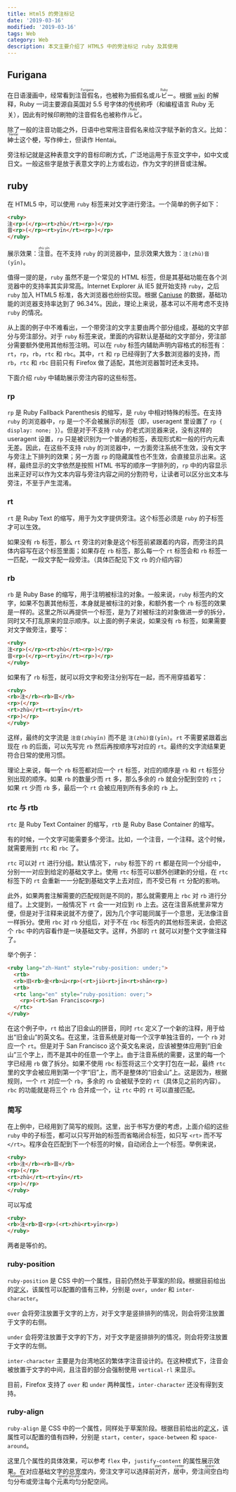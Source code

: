 ```yaml
---
title: Html5 的旁注标记
date: '2019-03-16'
modified: '2019-03-16'
tags: Web
category: Web
description: 本文主要介绍了 HTML5 中的旁注标记 ruby 及其使用
---
```


## Furigana

在日语漫画中，经常看到<ruby>注音假名<rp>(<rt>Furigana</rt><rp>)</rp></ruby>，也被称为振假名或<ruby>ルビー<rt>Ruby</rt></ruby>。根据 [wiki](https://zh.wikipedia.org/wiki/%E6%8C%AF%E5%81%87%E5%90%8D) 的解释，Ruby 一词主要源自英国对 5.5 号字体的传统称呼（和编程语言 Ruby 无关），因此有时候印刷物的注音假名也被称作<ruby>ルビ<rp>(</rp><rt>Ruby</rt><rp>)</rp></ruby>。

除了一般的注音功能之外，日语中也常用注音假名来给汉字赋予新的含义。比如：<ruby>紳士<rp>(</rp><rt>hentai</rt><rp>)</rp></ruby>这个梗，写作绅士，但读作 Hentai。

旁注标记就是这种表意文字的音标印刷方式，广泛地运用于东亚文字中，如中文或日文。一般这些字是放于表意文字的上方或右边，作为文字的拼音或注解。

## ruby

在 HTML5 中，可以使用 `ruby` 标签来对文字进行旁注。一个简单的例子如下：

```html
<ruby>
注<rp>(</rp><rt>zhù</rt><rp>)</rp>
音<rp>(</rp><rt>yīn</rt><rp>)</rp>
</ruby>
```

展示效果：<ruby>注<rp>(</rp><rt>zhù</rt><rp>)</rp>音<rp>(</rp><rt>yīn</rt><rp>)</rp></ruby>。在不支持 `ruby` 的浏览器中，显示效果大致为：`注(zhù)音(yīn)`。

值得一提的是，`ruby` 虽然不是一个常见的 HTML 标签，但是其基础功能在各个浏览器中的支持率其实非常高。Internet Explorer 从 IE5 就开始支持 `ruby`，之后 `ruby` 加入 HTML5 标准，各大浏览器也纷纷实现。根据 [Caniuse](https://caniuse.com/#search=ruby) 的数据，基础功能的浏览器支持率达到了 96.34%。因此，理论上来说，基本可以不用考虑不支持 `ruby` 的情况。

从上面的例子中不难看出，一个带旁注的文字主要由两个部分组成，基础的文字部分与旁注部分。对于 `ruby` 标签来说，里面的内容默认是基础的文字部分，旁注部分需要额外使用其他标签注明。可以在 `ruby` 标签内辅助声明内容格式的标签有：`rt`，`rp`，`rb`，`rtc` 和 `rbc`。其中，`rt` 和 `rp` 已经得到了大多数浏览器的支持，而 `rb`，`rtc` 和 `rbc` 目前只有 Firefox 做了适配，其他浏览器暂时还未支持。

下面介绍 `ruby` 中辅助展示旁注内容的这些标签。

### rp

`rp` 是 Ruby Fallback Parenthesis 的缩写，是 `ruby` 中相对特殊的标签。在支持 `ruby` 的浏览器中，`rp` 是一个不会被展示的标签（即，useragent 里设置了 `rp { display: none; }`）。但是对于不支持 `ruby` 的老式浏览器来说，没有这样的 useragent 设置，`rp` 只是被识别为一个普通的标签，表现形式和一般的行内元素无差。因此，在这些不支持 `ruby` 的浏览器中，一方面旁注系统不生效，没有文字与旁注上下排列的效果；另一方面 `rp` 的隐藏属性也不生效，会直接显示出来。这样，最终显示的文字依然是按照 HTML 书写的顺序一字排列的，`rp` 中的内容显示出来正好可以作为文本内容与旁注内容之间的分割符号，让读者可以区分出文本与旁注，不至于产生混淆。

### rt

`rt` 是 Ruby Text 的缩写，用于为文字提供旁注。这个标签必须是 `ruby` 的子标签才可以生效。

如果没有 `rb` 标签，那么 `rt` 旁注的对象是这个标签前紧跟着的内容，而旁注的具体内容写在这个标签里面；如果存在 `rb` 标签，那么每一个 `rt` 标签会和 `rb` 标签一一匹配，一段文字配一段旁注。（具体匹配见下文 `rb` 的介绍内容）

### rb

`rb` 是 Ruby Base 的缩写，用于注明被标注的对象。一般来说，`ruby` 标签内的文字，如果不包裹其他标签，本身就是被标注的对象，和额外套一个 `rb` 标签的效果是一样的。这里之所以再提供一个标签，是为了对被标注的对象做进一步的拆分，同时又不打乱原来的显示顺序。以上面的例子来说，如果没有 `rb` 标签，如果需要对文字做旁注，要写：

```html
<ruby>
注<rp>(</rp><rt>zhù</rt><rp>)</rp>
音<rp>(</rp><rt>yīn</rt><rp>)</rp>
</ruby>
```

如果有了 `rb` 标签，就可以将文字和旁注分别写在一起，而不用穿插着写：

```html
<ruby>
<rb>注</rb><rb>音</rb>
<rp>(</rp>
<rt>zhù</rt><rt>yīn</rt>
<rp>)</rp>
</ruby>
```

这样，最终的文字流是 `注音(zhùyīn)` 而不是 `注(zhù)音(yīn)`。`rt` 不需要紧跟着出现在 `rb` 的后面，可以先写完 `rb` 然后再按顺序写对应的 `rt`。最终的文字流结果更符合日常的使用习惯。

理论上来说，每一个 `rb` 标签都对应一个 `rt` 标签，对应的顺序是 `rb` 和 `rt` 标签分别出现的顺序。如果 `rb` 的数量少而 `rt` 多，那么多余的 `rb` 就会分配到空的 `rt`；如果 `rt` 少而 `rb` 多，最后一个 `rt` 会被应用到所有多余的 `rb` 上。

### rtc 与 rtb

`rtc` 是 Ruby Text Container 的缩写，`rtb` 是 Ruby Base Container 的缩写。

有的时候，一个文字可能需要多个旁注。比如，一个注音，一个注释。这个时候，就需要用到 `rtc` 和 `rbc` 了。

`rtc` 可以对 `rt` 进行分组。默认情况下，`ruby` 标签下的 `rt` 都是在同一个分组中，分别一一对应到给定的基础文字上。使用 `rtc` 标签可以额外创建新的分组，在 `rtc` 标签下的 `rt` 会重新一一分配到基础文字上去对应，而不受已有 `rt` 分配的影响。

此外，如果两套注解需要的匹配规则是不同的，那么就需要用上 `rbc` 对 `rb` 进行分组了。上文提到，一般情况下 `rt` 会一一对应到 `rb` 上去。这在注音系统里非常方便，但是对于注释来说就不方便了，因为几个字可能同属于一个意思，无法像注音一样拆分。使用 `rbc` 对 `rb` 分组后，对于不在 `rbc` 标签内的其他标签来说，会把这个 `rbc` 中的内容看作是一块基础文字。这样，外部的 `rt` 就可以对整个文字做注释了。

举个例子：

```html
<ruby lang="zh-Hant" style="ruby-position: under;">
  <rtb>
  <rb>旧<rb>金<rb>山<rp>(<rt>jiù<rt>jīn<rt>shān<rp>)
  <rtb>
  <rtc lang="en" style="ruby-position: over;">
    <rp>(<rt>San Francisco<rp>)
  </rtc>
</ruby>
```

在这个例子中，`rt` 给出了旧金山的拼音，同时 `rtc` 定义了一个新的注释，用于给出“旧金山”的英文名。在这里，注音系统是对每一个汉字单独注音的，一个 `rb` 对应一个 `rt`。但是对于 San Francisco 这个英文名来说，应该被整体应用到“旧金山”三个字上，而不是其中的任意一个字上。由于注音系统的需要，这里的每一个字已经用 `rb` 做了拆分。如果不使用 `rbc` 标签将这三个文字打包在一起，最终 `rtc` 里的文字会被应用到第一个字“旧”上，而不是整体的“旧金山”上。这是因为，根据规则，一个 `rt` 对应一个 `rb`，多余的 `rb` 会被赋予空的 `rt`（具体见之前的内容）。`rbc` 的功能就是将三个 `rb` 合并成一个，让 `rtc` 中的 `rt` 可以直接匹配。

### 简写

在上例中，已经用到了简写的规则。这里，出于书写方便的考虑，上面介绍的这些 `ruby` 中的子标签，都可以只写开始的标签而省略闭合标签，如只写 `<rt>` 而不写 `</rt>`。程序会在匹配到下一个标签的时候，自动闭合上一个标签。举例来说，

```html
<ruby>
<rb>注</rb><rb>音</rb>
<rp>(</rp>
<rt>zhù</rt><rt>yīn</rt>
<rp>)</rp>
</ruby>
```

可以写成

```html
<ruby>
<rb>注<rb>音<rp>(<rt>zhù<rt>yīn<rp>)
</ruby>
```

两者是等价的。

### ruby-position

`ruby-position` 是 CSS 中的一个属性，目前仍然处于草案的阶段。根据目前给出的[定义](https://drafts.csswg.org/css-ruby/#rubypos)，该属性可以配置的值有三种，分别是 `over`，`under` 和 `inter-character`。

`over` 会将旁注放置于文字的上方，对于文字是竖排排列的情况，则会将旁注放置于文字的右侧。

`under` 会将旁注放置于文字的下方，对于文字是竖排排列的情况，则会将旁注放置于文字的左侧。

`inter-character` 主要是为台湾地区的繁体字注音设计的。在这种模式下，注音会被放置于文字的中间，且注音的部分会强制使用 `vertical-rl` 来显示。

目前，Firefox 支持了 `over` 和 `under` 两种属性，`inter-character` 还没有得到支持。

### ruby-align

`ruby-align` 是 CSS 中的一个属性，同样处于草案阶段。根据目前给出的[定义](https://drafts.csswg.org/css-ruby/#rubypos)，该属性可以配置的值有四种，分别是 `start`，`center`，`space-between` 和 `space-around`。

这里几个属性的具体效果，可以参考 `flex` 中，`justify-content` 的属性展示效果。在对应基础文字的总宽度内，旁注文字可以选择<ruby>前对齐<rp>(</rp><rt>start</rt><rp>)</rp></ruby>，<ruby>居中<rp>(</rp><rt>center</rt><rp>)</rp></ruby>，<ruby>旁注间空白均匀分布<rp>(</rp><rt>space-between</rt><rp>)</rp></ruby>或<ruby>旁注每个元素均匀分配空间<rp>(</rp><rt>space-around</rt><rp>)</rp></ruby>。
